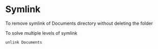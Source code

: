 # Symlink


To remove symlink of Documents directory without deleting the folder 

To solve multiple levels of symlink
```
unlink Documents
```
